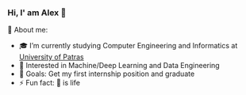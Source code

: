 ### Hi, I' am Alex 👋

📖 About me:
- 🎓 I’m currently studying Computer Engineering and Informatics at [University of Patras](https://www.upatras.gr/)
- 🌱 Interested in Machine/Deep Learning and Data Engineering
- 🎯 Goals: Get my first internship position and graduate
- ⚡ Fun fact: 🏀 is life
